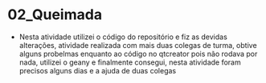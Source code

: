 # 02_Queimada
 
- Nesta atividade utilizei o código do repositório e fiz as devidas alterações, atividade realizada com mais duas colegas de turma, 
obtive alguns probelmas enquanto ao código no qtcreator pois não rodava por nada, utilizei o geany e finalmente consegui, nesta atividade foram precisos alguns dias e a ajuda de duas colegas
